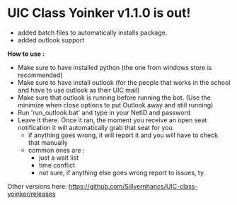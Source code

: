 # **UIC Class Yoinker v1.1.0 is out!**

-  added batch files to automatically installs package.
-  added outlook support

**How to use :**
-  Make sure to have installed python (the one from windows store is recommended)
-  Make sure to have install outlook (for the people that works in the school and have to use outlook as their UIC mail)
-  Make sure that outlook is running before running the bot. (Use the minimize when close options to put Outlook away and still running)
-  Run 'run_outlook.bat' and type in your NetID and password
-  Leave it there. Once it ran, the moment you receive an open seat notification it will automatically grab that seat for you.
    -  if anything goes wrong, it will report it and you will have to check that manually
    -  common ones are : 
        - just a wait list
        - time conflict
        - not sure, if anything else goes wrong report to issues, ty.  

Other versions here:
https://github.com/Sillvernhancs/UIC-class-yoinker/releases
